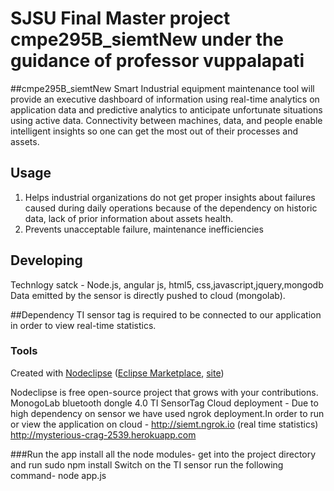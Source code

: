 # SJSU Final Master project cmpe295B_siemtNew under the guidance of professor vuppalapati

##cmpe295B_siemtNew
Smart Industrial equipment maintenance tool   will   provide   an   executive   dashboard   of information  using  real-time  analytics  on  application  data  and  predictive  analytics  to anticipate unfortunate situations using active data. Connectivity between machines, data, and people enable intelligent insights so one can get the most out of their processes and assets.

## Usage
1. Helps industrial organizations do not get proper insights about failures caused during  daily  operations  because  of  the  dependency  on  historic  data,  lack  of  prior information about assets health. 
2. Prevents unacceptable  failure, maintenance inefficiencies

## Developing
Technlogy satck - Node.js, angular js, html5, css,javascript,jquery,mongodb
Data emitted by the sensor is directly pushed to cloud (mongolab).

##Dependency
TI sensor tag is required to be connected to our application in order to view real-time statistics.


### Tools

Created with [Nodeclipse](https://github.com/Nodeclipse/nodeclipse-1)
 ([Eclipse Marketplace](http://marketplace.eclipse.org/content/nodeclipse), [site](http://www.nodeclipse.org))   

Nodeclipse is free open-source project that grows with your contributions.
MonogoLab
bluetooth dongle 4.0
TI SensorTag
Cloud deployment - Due to high dependency on sensor we have used ngrok deployment.In order to run or view the application on cloud - 
http://siemt.ngrok.io (real time statistics)
http://mysterious-crag-2539.herokuapp.com 

###Run the app
install all the node modules- get into the project directory and run sudo npm install
Switch on the TI sensor 
run the following command- node app.js

